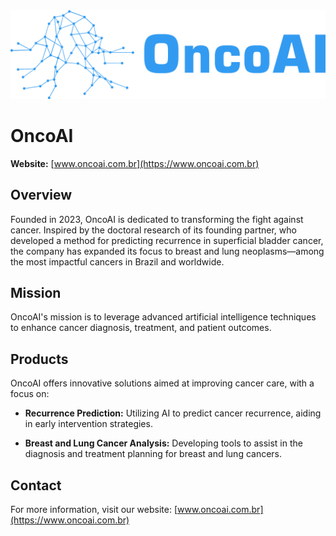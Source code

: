 <div align="center">
  <img src="logo_oncoai.png" alt="OncoAI Logo" />
</div>


# OncoAI

**Website:** [www.oncoai.com.br](https://www.oncoai.com.br)

## Overview

Founded in 2023, OncoAI is dedicated to transforming the fight against cancer. Inspired by the doctoral research of its founding partner, who developed a method for predicting recurrence in superficial bladder cancer, the company has expanded its focus to breast and lung neoplasms—among the most impactful cancers in Brazil and worldwide.
## Mission

OncoAI's mission is to leverage advanced artificial intelligence techniques to enhance cancer diagnosis, treatment, and patient outcomes.

## Products

OncoAI offers innovative solutions aimed at improving cancer care, with a focus on:

- **Recurrence Prediction:** Utilizing AI to predict cancer recurrence, aiding in early intervention strategies.

- **Breast and Lung Cancer Analysis:** Developing tools to assist in the diagnosis and treatment planning for breast and lung cancers.

## Contact

For more information, visit our website: [www.oncoai.com.br](https://www.oncoai.com.br)
